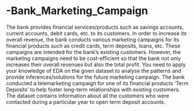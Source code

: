 # -Bank_Marketing_Campaign
 The bank provides financial services/products such as savings accounts, current accounts, debit cards, etc. to its customers. In order to increase its overall revenue, the bank conducts various marketing campaigns for its financial products such as credit cards, term deposits, loans, etc. These campaigns are intended for the bank’s existing customers. However, the marketing campaigns need to be cost-efficient so that the bank not only increases their overall revenues but also the total profit. You need to apply your knowledge of EDA on the given dataset to analyse the patterns and provide inferences/solutions for the future marketing campaign.  The bank conducted a telemarketing campaign for one of its financial products ‘Term Deposits’ to help foster long-term relationships with existing customers. The dataset contains information about all the customers who were contacted during a particular year to open term deposit accounts.
